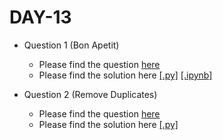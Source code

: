 # DAY-13

* Question 1 (Bon Apetit)
    * Please find the question [here](./Question-1/question.pdf)
    * Please find the solution here [[.py]](./Question-1/solution.py) [[.ipynb]](./Day-13/Question-1/solution.ipynb)

* Question 2 (Remove Duplicates)
    * Please find the question [here](https://leetcode.com/problems/remove-duplicates-from-sorted-array/)
    * Please find the solution here [[.py]](./Question-2/solution.py)